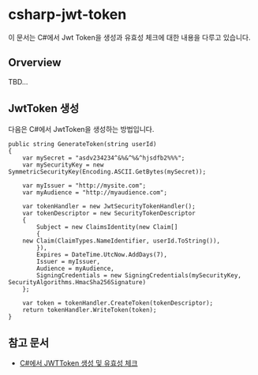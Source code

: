# csharp-jwt-token
이 문서는 C#에서 Jwt Token을 생성과 유효성 체크에 대한 내용을 다루고 있습니다.

## Orverview

TBD...
## JwtToken 생성
다음은 C#에서 JwtToken을 생성하는 방법입니다.
```
public string GenerateToken(string userId)
{
    var mySecret = "asdv234234^&%&^%&^hjsdfb2%%%";
    var mySecurityKey = new SymmetricSecurityKey(Encoding.ASCII.GetBytes(mySecret));

    var myIssuer = "http://mysite.com";
    var myAudience = "http://myaudience.com";

    var tokenHandler = new JwtSecurityTokenHandler();
    var tokenDescriptor = new SecurityTokenDescriptor
    {
        Subject = new ClaimsIdentity(new Claim[]
        {
    new Claim(ClaimTypes.NameIdentifier, userId.ToString()),
        }),
        Expires = DateTime.UtcNow.AddDays(7),
        Issuer = myIssuer,
        Audience = myAudience,
        SigningCredentials = new SigningCredentials(mySecurityKey, SecurityAlgorithms.HmacSha256Signature)
    };

    var token = tokenHandler.CreateToken(tokenDescriptor);
    return tokenHandler.WriteToken(token);
}
```

## 참고 문서
- [C#에서 JWTToken 생성 및 유효성 체크](https://www.c-sharpcorner.com/article/jwt-validation-and-authorization-in-net-5-0/)
